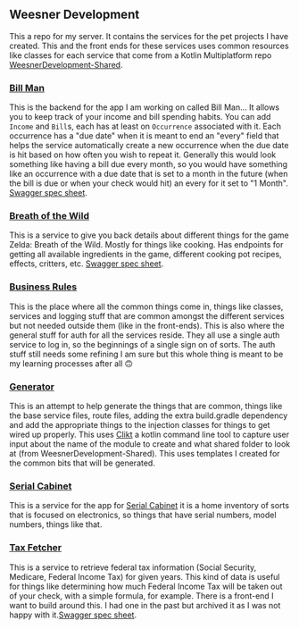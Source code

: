 ## Weesner Development

This a repo for my server. It contains the services for the pet projects I have created. This and the front ends for
these services uses common resources like classes for each service that come from a Kotlin Multiplatform repo
[WeesnerDevelopment-Shared](https://github.com/adamWeesner/WeesnerDevelopment-Shared).

### [Bill Man](billMan)

This is the backend for the app I am working on called Bill Man... It allows you to keep track of your income and bill
spending habits. You can add `Income` and `Bill`s, each has at least on `Occurrence` associated with it. Each occurrence
has a "due date" when it is meant to end an "every" field that helps the service automatically create a new occurrence
when the due date is hit based on how often you wish to repeat it. Generally this would look something like having a
bill due every month, so you would have something like an occurrence with a due date that is set to a month in the
future (when the bill is due or when your check would hit) an every for it set to "1 Month".
[Swagger spec sheet](billMan/swagger.yaml).

### [Breath of the Wild](breathOfTheWild)

This is a service to give you back details about different things for the game Zelda: Breath of the Wild. Mostly for
things like cooking. Has endpoints for getting all available ingredients in the game, different cooking pot recipes,
effects, critters, etc. [Swagger spec sheet](breathOfTheWild/swagger.yaml).

### [Business Rules](businessRules)

This is the place where all the common things come in, things like classes, services and logging stuff that are common
amongst the different services but not needed outside them (like in the front-ends). This is also where the general
stuff for auth for all the services reside. They all use a single auth service to log in, so the beginnings of a single
sign on of sorts. The auth stuff still needs some refining I am sure but this whole thing is meant to be my learning
processes after all 🙃

### [Generator](generator)

This is an attempt to help generate the things that are common, things like the base service files, route files, adding
the extra build.gradle dependency and add the appropriate things to the injection classes for things to get wired up
properly. This uses [Clikt](https://ajalt.github.io/clikt/) a kotlin command line tool to capture user input about the
name of the module to create and what shared folder to look at (from WeesnerDevelopment-Shared). This uses templates I
created for the common bits that will be generated.

### [Serial Cabinet](serialCabinet)

This is a service for the app for [Serial Cabinet](https://github.com/adamWeesner/Serial-Cabinet) it is a home inventory
of sorts that is focused on electronics, so things that have serial numbers, model numbers, things like that.

### [Tax Fetcher](taxFetcher)

This is a service to retrieve federal tax information (Social Security, Medicare, Federal Income Tax) for given years.
This kind of data is useful for things like determining how much Federal Income Tax will be taken out of your check,
with a simple formula, for example. There is a front-end I want to build around this. I had one in the past but archived
it as I was not happy with it.[Swagger spec sheet](taxFetcher/swagger.yaml).